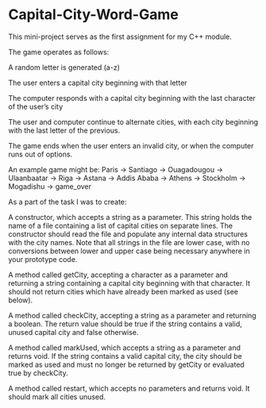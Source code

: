 # Capital-City-Word-Game

This mini-project serves as the first assignment for my C++ module.

The game operates as follows:

A random letter is generated (a-z)

The user enters a capital city beginning with that letter

The computer responds with a capital city beginning with the last character of the user’s city

The user and computer continue to alternate cities, with each city beginning with the last letter of the previous.

The game ends when the user enters an invalid city, or when the computer runs out of options.

An example game might be: Paris -> Santiago -> Ouagadougou -> Ulaanbaatar -> Riga -> Astana -> Addis Ababa -> Athens -> Stockholm -> Mogadishu -> game_over


As a part of the task I was to create:

A constructor, which accepts a string as a parameter. This string holds the name of a file containing a list of capital cities on separate lines. The constructor should read the file and populate any internal data structures with the city names. Note that all        strings in the file are lower case, with no conversions between lower and upper case being necessary anywhere in your prototype code.

A method called getCity, accepting a character as a parameter and returning a string containing a capital city beginning with that character. It should not return cities which have already been marked as used (see below).

A method called checkCity, accepting a string as a parameter and returning a boolean. The return value should be true if the string contains a valid, unused capital city and false otherwise.

A method called markUsed, which accepts a string as a parameter and returns void. If the string contains a valid capital city, the city should be marked as used and must no longer be returned by getCity or evaluated true by checkCity.

A method called restart, which accepts no parameters and returns void. It should mark all cities unused.

